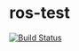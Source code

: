 # ros-test

[![Build Status](https://travis-ci.org/kazoopc/ros-test.svg?branch=master)](https://travis-ci.org/kazoopc/ros-test)
